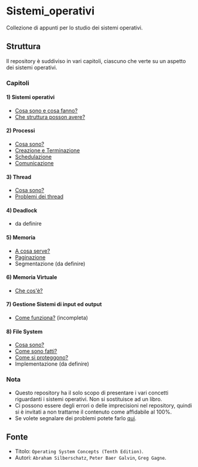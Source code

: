 # Sistemi_operativi
Collezione di appunti per lo studio dei sistemi operativi.

## Struttura
Il repository è suddiviso in vari capitoli, ciascuno che verte su un aspetto dei sistemi operativi.

### Capitoli
#### 1) Sistemi operativi
- [Cosa sono e cosa fanno?](https://github.com/Gabri432/Sistemi_operativi/blob/master/Architettura/parte_1.md)
- [Che struttura posson avere?](https://github.com/Gabri432/Sistemi_operativi/blob/master/Architettura/parte_2.md)
#### 2) Processi
- [Cosa sono?](https://github.com/Gabri432/Sistemi_operativi/blob/master/Processi/parte_1.md)
- [Creazione e Terminazione](https://github.com/Gabri432/Sistemi_operativi/blob/master/Processi/parte_2.md)
- [Schedulazione](https://github.com/Gabri432/Sistemi_operativi/blob/master/Processi/schedulazione_dei_processi.md)
- [Comunicazione](https://github.com/Gabri432/Sistemi_operativi/blob/master/Processi/comunicazione_tra_processi.md)
#### 3) Thread
- [Cosa sono?](https://github.com/Gabri432/Sistemi_operativi/blob/master/Thread/parte_1.md)
- [Problemi dei thread](https://github.com/Gabri432/Sistemi_operativi/blob/master/Thread/parte_2.md)
#### 4) Deadlock
- da definire
#### 5) Memoria
- [A cosa serve?](https://github.com/Gabri432/Sistemi_operativi/blob/master/Memoria/parte_1.md)
- [Paginazione](https://github.com/Gabri432/Sistemi_operativi/blob/master/Memoria/paginazione.md)
- Segmentazione (da definire)
#### 6) Memoria Virtuale
- [Che cos'è?](https://github.com/Gabri432/Sistemi_operativi/blob/master/Memoria_Virtuale/parte_1.md)
#### 7) Gestione Sistemi di input ed output
- [Come funziona?](https://github.com/Gabri432/Sistemi_operativi/blob/master/Input_output/parte_1.md) (incompleta)
#### 8) File System
- [Cosa sono?](https://github.com/Gabri432/Sistemi_operativi/blob/master/File_System/parte_1.md)
- [Come sono fatti?](https://github.com/Gabri432/Sistemi_operativi/blob/master/File_System/parte_2.md)
- [Come si proteggono?](https://github.com/Gabri432/Sistemi_operativi/blob/master/File_System/parte_3.md)
- Implementazione (da definire)


### Nota
- Questo repository ha il solo scopo di presentare i vari concetti riguardanti i sistemi operativi. Non si sostituisce ad un libro.
- Ci possono essere degli errori o delle imprecisioni nel repository, quindi si è invitati a non trattarne il contenuto come affidabile al 100%.
- Se volete segnalare dei problemi potete farlo [qui](https://github.com/Gabri432/Sistemi_operativi/issues/new).

## Fonte
- Titolo: `Operating System Concepts (Tenth Edition)`.
- Autori: `Abraham Silberschatz`, `Peter Baer Galvin`, `Greg Gagne`. 